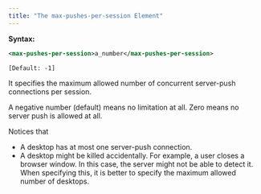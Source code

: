 ```yaml
---
title: "The max-pushes-per-session Element"
---
```


**Syntax:**

```xml
<max-pushes-per-session>a_number</max-pushes-per-session>
```

`[Default: -1]`

It specifies the maximum allowed number of concurrent server-push
connections per session.

A negative number (default) means no limitation at all. Zero means no
server push is allowed at all.

Notices that

- A desktop has at most one server-push connection.
- A desktop might be killed accidentally. For example, a user closes a
  browser window. In this case, the server might not be able to detect
  it. When specifying this, it is better to specify the maximum allowed
  number of desktops.


